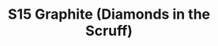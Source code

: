 ---
title: S15 Graphite (Diamonds in the Scruff)
permalink: "/teams/s15-graphite"
members:
- Alonzo Mable - Captain
- Vinnie DeRight - QB
- Aaron Thomas
- Andre McRucker
- Brenton Watkajtys
- Dan Vladimer
- Eduardo Cabrerra
- Gregg Lilienfield
- Jim Roll
- Marc Knobbe
- Peter Pham
- Sean Holihan
- Sean Huff
- Will Darding
teamid: 5684
name: S15 Graphite
color: Diamonds in the Scruff
division: ''
---